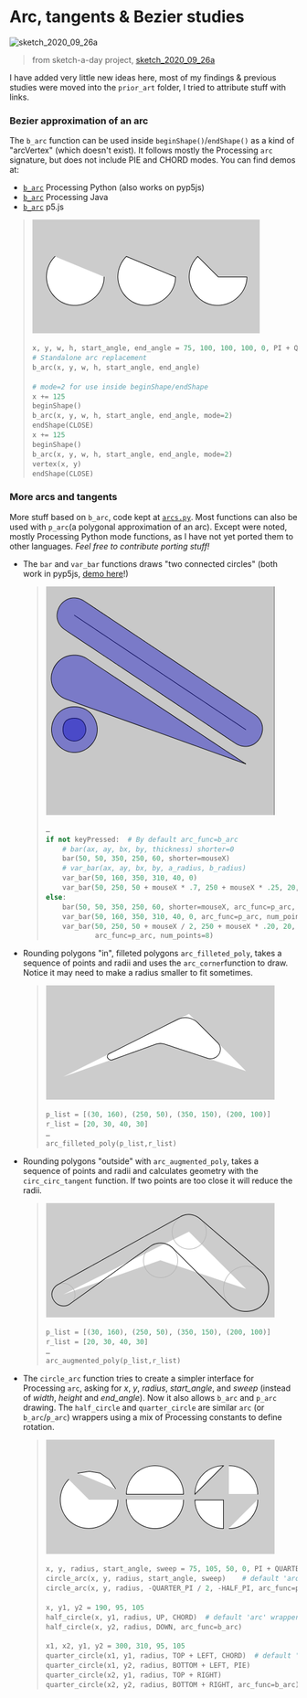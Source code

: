 #  Arc, tangents & Bezier studies

![sketch_2020_09_26a](https://raw.githubusercontent.com/villares/sketch-a-day/master/2020/sketch_2020_09_26a/sketch_2020_09_26a.gif)
> from sketch-a-day project, [sketch_2020_09_26a](https://github.com/villares/sketch-a-day/tree/master/2020/sketch_2020_09_26a)

I have added very little new ideas here, most of my findings & previous studies were moved into the `prior_art` folder, I tried to attribute stuff with links.

### Bezier approximation of an arc

The `b_arc` function can be used inside `beginShape()`/`endShape()` as a kind of "arcVertex" (which doesn't exist). It follows mostly the Processing `arc` signature, but does not include PIE and CHORD modes. You can find demos at:

  - [`b_arc`](/villares_bezier_arc_aproximation/villares_bezier_arc_aproximation.pyde) Processing Python (also works on pyp5js)
  - [`b_arc`](/villares_bezier_arc_aproximation_java/villares_bezier_arc_aproximation_java.pde) Processing Java 
  - [`b_arc`](/villares_bezier_arc_aproximation_p5js/villares_bezier_arc_aproximation_p5js.js) p5.js

   > ![b_arc](villares_bezier_arc_aproximation/b_arc.png)
   > ```python
   > x, y, w, h, start_angle, end_angle = 75, 100, 100, 100, 0, PI + QUARTER_PI
   > # Standalone arc replacement
   > b_arc(x, y, w, h, start_angle, end_angle)
   >
   > # mode=2 for use inside beginShape/endShape
   > x += 125
   > beginShape()
   > b_arc(x, y, w, h, start_angle, end_angle, mode=2) 
   > endShape(CLOSE)
   > x += 125
   > beginShape()
   > b_arc(x, y, w, h, start_angle, end_angle, mode=2)
   > vertex(x, y)
   > endShape(CLOSE)
   > ```

### More arcs and tangents

More stuff based on `b_arc`, code kept at [`arcs.py`](https://raw.githubusercontent.com/villares/villares/master/arcs.py). Most functions can also be used with `p_arc`(a polygonal approximation of an arc). Except were noted, mostly Processing Python mode functions, as I have not yet ported them to other languages. *Feel free to contribute porting stuff!*

- The `bar` and `var_bar` functions draws "two connected circles" (both work in pyp5js, [demo here](https://abav.lugaralgum.com/arc_tangents_and_bezier_studies/villares_arcs_and_bars_pyp5js/)!)

    > ![](villares_arcs_and_bars/villares_arcs_and_bars.gif)
    > ```python
    > …
    > if not keyPressed:  # By default arc_func=b_arc
    >     # bar(ax, ay, bx, by, thickness) shorter=0 
    >     bar(50, 50, 350, 250, 60, shorter=mouseX)
    >     # var_bar(ax, ay, bx, by, a_radius, b_radius)
    >     var_bar(50, 160, 350, 310, 40, 0)
    >     var_bar(50, 250, 50 + mouseX * .7, 250 + mouseX * .25, 20, 40)
    > else:
    >     bar(50, 50, 350, 250, 60, shorter=mouseX, arc_func=p_arc, num_points=3)
    >     var_bar(50, 160, 350, 310, 40, 0, arc_func=p_arc, num_points=6)
    >     var_bar(50, 250, 50 + mouseX / 2, 250 + mouseX * .20, 20, 40,
    >             arc_func=p_arc, num_points=8)
    > ```

- Rounding polygons "in", filleted polygons `arc_filleted_poly`, takes a sequence of points and radii and uses the `arc_corner`function to draw. Notice it may need to make a radius smaller to fit sometimes.

   > ![](villares_filleted_and_arc_augmented_polys/arc_filleted_poly.png)
   > ```python
   > p_list = [(30, 160), (250, 50), (350, 150), (200, 100)]
   > r_list = [20, 30, 40, 30]
   > …
   > arc_filleted_poly(p_list,r_list)
   > ```

- Rounding polygons "outside" with `arc_augmented_poly`, takes a sequence of points and radii and calculates geometry with the `circ_circ_tangent` function. If two points are too close it will reduce the radii.

   > ![](villares_filleted_and_arc_augmented_polys/arc_augmented_poly.png)
   > ```python
   > p_list = [(30, 160), (250, 50), (350, 150), (200, 100)]
   > r_list = [20, 30, 40, 30]
   > …
   > arc_augmented_poly(p_list,r_list)
   > ```

- The `circle_arc` function tries to create a simpler interface for Processing `arc`, asking for *x*, *y*, *radius*, *start_angle*, and *sweep* (instead of *width*, *height* and *end_angle*). Now it also allows `b_arc` and `p_arc` drawing. The `half_circle` and `quarter_circle` are similar `arc` (or `b_arc`/`p_arc`) wrappers using a mix of Processing constants to define rotation.

    > ![circle_arc](villares_bezier_arc_aproximation/circle_arc.png)
    > ```python
    > x, y, radius, start_angle, sweep = 75, 105, 50, 0, PI + QUARTER_PI
    > circle_arc(x, y, radius, start_angle, sweep)    # default 'arc' wrapper mode
    > circle_arc(x, y, radius, -QUARTER_PI / 2, -HALF_PI, arc_func=p_arc, num_points=4)
    > 
    > x, y1, y2 = 190, 95, 105
    > half_circle(x, y1, radius, UP, CHORD)  # default 'arc' wrapper mode
    > half_circle(x, y2, radius, DOWN, arc_func=b_arc)
    > 
    > x1, x2, y1, y2 = 300, 310, 95, 105
    > quarter_circle(x1, y1, radius, TOP + LEFT, CHORD)  # default 'arc' wrapper mode
    > quarter_circle(x1, y2, radius, BOTTOM + LEFT, PIE)
    > quarter_circle(x2, y1, radius, TOP + RIGHT)
    > quarter_circle(x2, y2, radius, BOTTOM + RIGHT, arc_func=b_arc)
    > ```

```

```